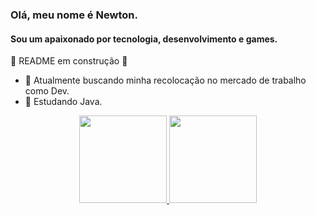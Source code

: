 ### Olá, meu nome é Newton.

#### Sou um apaixonado por tecnologia, desenvolvimento e games.


:construction: README em construção :construction:

- 🔭 Atualmente buscando minha recolocação no mercado de trabalho como Dev.
- 🌱 Estudando Java.


<div align="center">
  <a href="https://github.com/NewtonAmbrizzi">
  <img height="140" src="https://github-readme-stats.vercel.app/api?username=NewtonAmbrizzi&show_icons=true&theme=gruvbox_light&include_all_commits=true&count_private=true"/>
  <img height="140" src="https://github-readme-stats.vercel.app/api/top-langs/?username=NewtonAmbrizzi&layout=compact&langs_count=7&theme=gruvbox_light"/>
</div>

